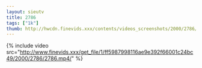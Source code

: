 ```yaml
--- 
layout: sieutv
title: 2786
tags: ["1k"]
thumb: http://hwcdn.finevids.xxx/contents/videos_screenshots/2000/2786/preview.mp4.jpg
---
```

{% include video src="http://www.finevids.xxx/get_file/1/ff5987998116ae9e392f66001c24bc49/2000/2786/2786.mp4/" %} 
